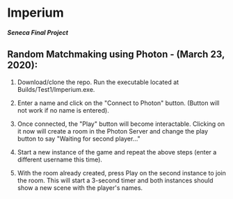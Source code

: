 # Imperium
##### Seneca Final Project

## Random Matchmaking using Photon - (March 23, 2020):

1. Download/clone the repo. Run the executable located at Builds/Test1/Imperium.exe.

2. Enter a name and click on the "Connect to Photon" button. (Button will not work if no name is entered).

3. Once connected, the "Play" button will become interactable. Clicking on it now will create a room in the Photon Server and change the play button to say "Waiting for second player..."

4. Start a new instance of the game and repeat the above steps (enter a different username this time).

5. With the room already created, press Play on the second instance to join the room. This will start a 3-second timer and both instances should show a new scene with the player's names.
